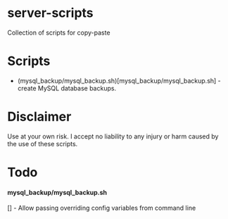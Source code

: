 # server-scripts

Collection of scripts for copy-paste


# Scripts

- (mysql_backup/mysql_backup.sh)[mysql_backup/mysql_backup.sh] - create MySQL database backups.



# Disclaimer

Use at your own risk. I accept no liability to any injury or harm caused by the use of these scripts.

# Todo

#### mysql_backup/mysql_backup.sh

[] - Allow passing overriding config variables from command line 
